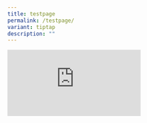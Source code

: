 ```yaml
---
title: testpage
permalink: /testpage/
variant: tiptap
description: ""
---
```

<div class="iframe-wrapper">
<iframe allowfullscreen="true" frameborder="0" src="https://calendar.google.com/calendar/embed?height=600&amp;amp;wkst=1&amp;amp;ctz=Asia%2FSingapore&amp;amp;bgcolor=%233F51B5&amp;amp;showPrint=0&amp;amp;showTabs=0&amp;amp;showTz=0&amp;amp;title=Enlistment%20dates&amp;amp;src=bWluZGVmLmNtcGJAZ21haWwuY29t&amp;amp;src=MzI5NDUxN2QyYTE1NGQ0MTI5ODdjNGJjMGRlZGFhM2NkNDYxZGFmYTQ3OTkyMjAwMDgwYWEwYmNmMjAyYjlmMUBncm91cC5jYWxlbmRhci5nb29nbGUuY29t&amp;amp;src=NzIzNjRiOTQ3YTk0M2IwMTFkNzhiMWZjNjkyYWY1ZjUxZTFiZTZkN2ViZWNkY2RmOWI5YjFiMGUzZThhODBmYkBncm91cC5jYWxlbmRhci5nb29nbGUuY29t&amp;amp;src=NWQwNjA2ZWIyNDBkNjM0M2E0NGQyZDc2ZDc1OTlkYWEyYjAyYThiMzMwMjA0N2RiNmFhZTg4N2JiZjk3OWUwZUBncm91cC5jYWxlbmRhci5nb29nbGUuY29t&amp;amp;src=Y2U4MzMyYjZmOTYyMDE2Y2Q5YzU4MDQzOWU3OTY0MTNhYTc5M2JlOTJiYzIzOTY0NzU3MjgxZjEwMTU0NzVhMEBncm91cC5jYWxlbmRhci5nb29nbGUuY29t&amp;amp;src=ZW4uc2luZ2Fwb3JlI2hvbGlkYXlAZ3JvdXAudi5jYWxlbmRhci5nb29nbGUuY29t&amp;amp;color=%23039BE5&amp;amp;color=%23EF6C00&amp;amp;color=%230B8043&amp;amp;color=%234285F4&amp;amp;color=%237CB342&amp;amp;color=%23A79B8E"></iframe>
</div>
<p></p>